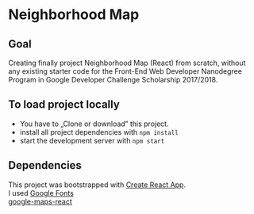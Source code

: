 # Neighborhood Map

## Goal
Creating finally project Neighborhood Map (React) from scratch, without any existing starter code for the Front-End Web Developer Nanodegree Program in Google Developer Challenge Scholarship 2017/2018.

## To load project locally
* You have to „Clone or download” this project.
* install all project dependencies with `npm install`
* start the development server with `npm start`

## Dependencies
This project was bootstrapped with [Create React App](https://github.com/facebookincubator/create-react-app).<br/>
I used [Google Fonts](https://fonts.google.com/specimen/Merienda?selection.family=Merienda) <br/>
[google-maps-react](https://www.npmjs.com/package/google-maps-react) <br/>
